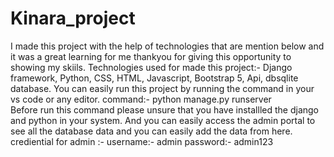 # Kinara_project
I made this project with the help of technologies that are mention below and it was a great learning for me thankyou for giving this opportunity to showing my skiils.
Technologies used for made this project:- Django framework, Python, CSS, HTML, Javascript, Bootstrap 5, Api, dbsqlite database.
You can easily run this project by running the command in your vs code or any editor.
command:- python manage.py runserver    
Before run this command please unsure that you have installled the django and python in your system.
And you can easily access the admin portal to see all the database data and you can easily add the data from here.
crediential for admin :-
username:-  admin
password:- admin123

